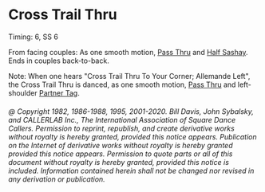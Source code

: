 
# Cross Trail Thru

Timing: 6, SS 6

From facing couples: As one smooth motion, [Pass Thru](../b1/pass_thru.md) and
[Half Sashay](../b1/sashay.md). Ends in couples back-to-back.

Note: When one hears "Cross Trail Thru To Your Corner; Allemande Left", the
Cross Trail Thru is danced, as one smooth motion, 
[Pass Thru](../b1/pass_thru.md) and left-shoulder
[Partner Tag](partner_tag.md).

###### @ Copyright 1982, 1986-1988, 1995, 2001-2020. Bill Davis, John Sybalsky, and CALLERLAB Inc., The International Association of Square Dance Callers. Permission to reprint, republish, and create derivative works without royalty is hereby granted, provided this notice appears. Publication on the Internet of derivative works without royalty is hereby granted provided this notice appears. Permission to quote parts or all of this document without royalty is hereby granted, provided this notice is included. Information contained herein shall not be changed nor revised in any derivation or publication.
